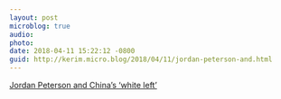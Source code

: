 ```yaml
---
layout: post
microblog: true
audio: 
photo: 
date: 2018-04-11 15:22:12 -0800
guid: http://kerim.micro.blog/2018/04/11/jordan-peterson-and.html
---
```

[Jordan Peterson and China’s ‘white left’](https://supchina.com/2018/04/10/jordan-peterson-and-chinas-white-left/)
